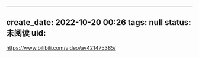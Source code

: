 
---
create_date:  2022-10-20 00:26 
tags: null
status: 未阅读 
uid: 
---




https://www.bilibili.com/video/av421475385/